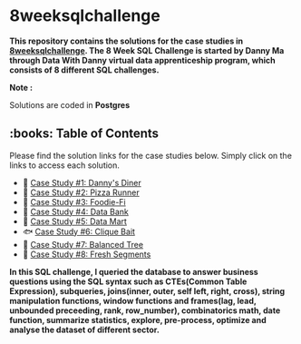# 8weeksqlchallenge


__This repository contains the solutions for the case studies in [8weeksqlchallenge](https://8weeksqlchallenge.com/). The 8 Week SQL Challenge is started by Danny Ma through Data With Danny virtual data apprenticeship program, which consists of 8 different SQL challenges.__


__Note :__

 Solutions are coded in __Postgres__

<h2> :books: Table of Contents </h2>

Please find the solution links for the case studies below. Simply click on the links to access each solution.

* 🍜 [Case Study #1: Danny's Diner](https://github.com/VishalNimbolkar/8weeksqlchallenge/tree/main/Case%20Study%20%231%20-%20Danny's%20Diner)
* 🍕 [Case Study #2: Pizza Runner](https://github.com/VishalNimbolkar/8weeksqlchallenge/tree/main/Case%20Study%20%232%20-%20Pizza%20Runner)
* 🥑 [Case Study #3: Foodie-Fi](https://github.com/VishalNimbolkar/8weeksqlchallenge/tree/main/Case%20Study%20%233%20-%20Foodie-Fi)
* 🏦 [Case Study #4: Data Bank](https://github.com/VishalNimbolkar/8weeksqlchallenge/tree/main/Case%20Study%20%234%20-%20Data%20Bank)
* 🛒 [Case Study #5: Data Mart](https://github.com/VishalNimbolkar/8weeksqlchallenge/tree/main/Case%20Study%20%235%20-%20Data%20Mart)
* 🐟 [Case Study #6: Clique Bait](https://github.com/VishalNimbolkar/8weeksqlchallenge/tree/main/Case%20Study%20%236%20-%20Clique%20Bait)
* 👕 [Case Study #7: Balanced Tree](https://github.com/VishalNimbolkar/8weeksqlchallenge/tree/main/Case%20Study%20%237%20-%20Balanced%20Tree%20Clothing%20Co.)
* 🍊 [Case Study #8: Fresh Segments](https://github.com/VishalNimbolkar/8weeksqlchallenge/tree/main/Case%20Study%20%238%20-%20Fresh%20Segments)

__In this SQL challenge, I queried the database to answer business questions using the SQL syntax such as CTEs(Common Table Expression), subqueries, joins(inner, outer, self left, right, cross), string manipulation functions, window functions and frames(lag, lead, unbounded preceeding, rank, row_number), combinatorics math, date function, summarize statistics, explore, pre-process, optimize and analyse the dataset of different sector.__


 



